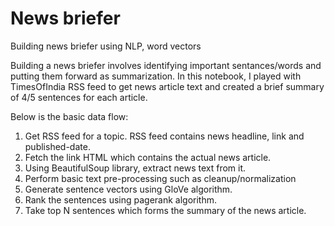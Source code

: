 # News briefer
 Building news briefer using NLP, word vectors

Building a news briefer involves identifying important sentances/words and putting them forward as summarization. 
In this notebook, I played with TimesOfIndia RSS feed to get news article text and created a brief summary of 4/5 sentences for each article. 

Below is the basic data flow:
1. Get RSS feed for a topic. RSS feed contains news headline, link and published-date. 
2. Fetch the link HTML which contains the actual news article. 
3. Using BeautifulSoup library, extract news text from it. 
4. Perform basic text pre-processing such as cleanup/normalization
5. Generate sentence vectors using GloVe algorithm.
6. Rank the sentences using pagerank algorithm. 
7. Take top N sentences which forms the summary of the news article.
